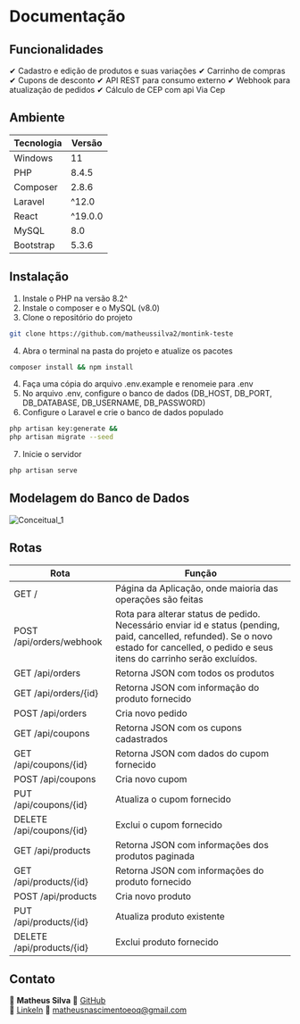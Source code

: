 # Documentação

## Funcionalidades
✔ Cadastro e edição de produtos e suas variações
✔ Carrinho de compras
✔ Cupons de desconto
✔ API REST para consumo externo
✔ Webhook para atualização de pedidos
✔ Cálculo de CEP com api Via Cep

## Ambiente
| Tecnologia | Versão |
|------------|--------|
| Windows | 11 |
| PHP | 8.4.5 |
| Composer | 2.8.6 |
| Laravel | ^12.0 |
| React | ^19.0.0 |
| MySQL | 8.0 |
| Bootstrap | 5.3.6 |

## Instalação
1. Instale o PHP na versão 8.2^
2. Instale o composer e o MySQL (v8.0)
3. Clone o repositório do projeto
```sh
git clone https://github.com/matheussilva2/montink-teste
```
4. Abra o terminal na pasta do projeto e atualize os pacotes
```sh
composer install && npm install
```
4. Faça uma cópia do arquivo .env.example e renomeie para .env
5. No arquivo .env, configure o banco de dados (DB_HOST, DB_PORT, DB_DATABASE, DB_USERNAME, DB_PASSWORD)
6. Configure o Laravel e crie o banco de dados populado
```sh
php artisan key:generate &&
php artisan migrate --seed
```
7. Inicie o servidor
```sh
php artisan serve
```

## Modelagem do Banco de Dados

![Conceitual_1](https://github.com/user-attachments/assets/9e138db1-c44e-40ba-89a5-a8c5cf259769)

## Rotas
| Rota |  Função  |
| ---- | -------- |
| GET / | Página da Aplicação, onde maioria das operações são feitas |
| POST /api/orders/webhook | Rota para alterar status de pedido. Necessário enviar id e status (pending, paid, cancelled, refunded). Se o novo estado for cancelled, o pedido e seus itens do carrinho serão excluídos. |
| GET /api/orders | Retorna JSON com todos os produtos |
| GET /api/orders/{id} | Retorna JSON com informação do produto fornecido |
| POST /api/orders | Cria novo pedido |
| GET /api/coupons | Retorna JSON com os cupons cadastrados |
| GET /api/coupons/{id} | Retorna JSON com dados do cupom fornecido |
| POST /api/coupons | Cria novo cupom |
| PUT /api/coupons/{id} | Atualiza o cupom fornecido |
| DELETE /api/coupons/{id} | Exclui o cupom fornecido |
| GET /api/products | Retorna JSON com informações dos produtos paginada |
| GET /api/products/{id} | Retorna JSON com informações do produto fornecido |
| POST /api/products | Cria novo produto |
| PUT /api/products/{id} | Atualiza produto existente |
| DELETE /api/products/{id} | Exclui produto fornecido |

## Contato
👤 **Matheus Silva**
🔗 [GitHub](https://github.com/matheussilva2)  
🔗 [LinkeIn](https://www.linkedin.com/in/matheus-silva1)
📧 matheusnascimentoeoq@gmail.com

